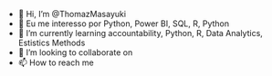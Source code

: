 - 👋 Hi, I’m @ThomazMasayuki
- 👀 Eu me interesso por Python, Power BI, SQL, R, Python
- 🌱 I’m currently learning accountability, Python, R, Data Analytics, Estistics Methods
- 💞️ I’m looking to collaborate on 
- 📫 How to reach me

<!---
ThomazMasayuki/ThomazMasayuki is a ✨ special ✨ repository because its `README.md` (this file) appears on your GitHub profile.
You can click the Preview link to take a look at your changes.
--->
